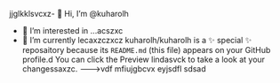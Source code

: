 jjglkklsvcxz- 👋 Hi, I’m @kuharolh
- 👀 I’m interested in ...acszxc
- 🌱 I’m currently lecaxzczxcz
kuharolh/kuharolh is a ✨ special ✨ reposaitory because its `README.md` (this file) appears on your GitHub profile.d
You can click the Preview lindasvck to take a look at your changessaxzc.
--->vdf
mfiujgbcvx
eyjsdfl
sdsad
